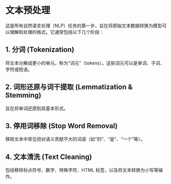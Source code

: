 # 文本预处理

这是所有自然语言处理（NLP）任务的第一步，旨在将原始文本数据转换为模型可以理解和处理的格式。它通常包括以下几个阶段：

## 1. 分词 (Tokenization)

将文本分解成更小的单元，称为“词元”（tokens）。这些词元可以是单词、子词、字符或短语。

## 2. 词形还原与词干提取 (Lemmatization & Stemming)

旨在将单词还原到其基本形式。

## 3. 停用词移除 (Stop Word Removal)

移除文本中常见但对语义贡献不大的词语（如“的”、“是”、“一个”等）。

## 4. 文本清洗 (Text Cleaning)

包括移除标点符号、数字、特殊字符、HTML 标签，以及将文本转换为小写等操作。
